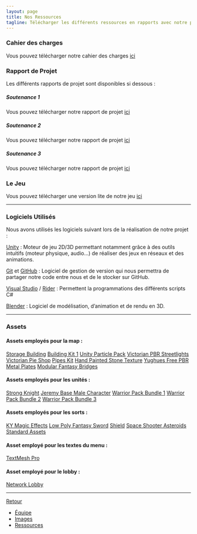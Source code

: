 ```yaml
---
layout: page
title: Nos Ressources
tagline: Télécharger les différents ressources en rapports avec notre projets.
---
```


### Cahier des charges


Vous pouvez télécharger notre cahier des charges [ici](https://github.com/Wes974/SSAO/raw/master/docs/assets/ssao.pdf)


### Rapport de Projet


Les différents rapports de projet sont disponibles si dessous :


##### Soutenance 1


Vous pouvez télécharger notre rapport de projet [ici](https://github.com/Wes974/SSAO/raw/master/docs/assets/rapport1.pdf)


##### Soutenance 2


Vous pouvez télécharger notre rapport de projet [ici](https://github.com/Wes974/SSAO/raw/master/docs/assets/rapport2.pdf)


##### Soutenance 3


Vous pouvez télécharger notre rapport de projet [ici](https://github.com/Wes974/SSAO/raw/master/docs/assets/rapport3.pdf)


### Le Jeu

Vous pouvez télécharger une version lite de notre jeu [ici]()

---

### Logiciels Utilisés

Nous avons utilisés les logiciels suivant lors de la réalisation de notre projet :

[Unity](https://unity3d.com/fr) : Moteur de jeu 2D/3D permettant notamment grâce à des outils intuitifs (moteur physique, audio...) de réaliser des jeux en réseaux et des animations.

[Git](https://git-scm.com) et [GitHub](https://github.com) : Logiciel de gestion de version qui nous permettra de partager notre code entre nous et de le stocker sur GitHub.

[Visual Studio](https://www.visualstudio.com/fr/) / [Rider](https://www.jetbrains.com/rider/) : Permettent la programmations des différents scripts C#

[Blender](https://www.blender.org) : Logiciel de modélisation, d’animation et de rendu en 3D.

---

### Assets

#### Assets employés pour la map :

[Storage Building](https://assetstore.unity.com/packages/3d/environments/industrial/storage-building-50430)
[Building Kit 1](https://assetstore.unity.com/packages/3d/environments/industrial/building-kit-1-68179)
[Unity Particle Pack](https://assetstore.unity.com/packages/essentials/asset-packs/unity-particle-pack-73777)
[Victorian PBR Streetlights](https://assetstore.unity.com/packages/3d/props/exterior/victorian-pbr-streetlights-50828)
[Victorian Pie Shop](https://assetstore.unity.com/packages/3d/environments/urban/victorian-pie-shop-21541)
[Pipes Kit](https://assetstore.unity.com/packages/3d/props/industrial/pipes-kit-64170)
[Hand Painted Stone Texture](https://assetstore.unity.com/packages/2d/textures-materials/floors/hand-painted-stone-texture-73949)
[Yughues Free PBR Metal Plates](https://assetstore.unity.com/packages/2d/textures-materials/metals/yughues-free-pbr-metal-plates-35362)
[Modular Fantasy Bridges](https://assetstore.unity.com/packages/3d/environments/fantasy/modular-fantasy-bridges-99940)

#### Assets employés pour les unités :

[Strong Knight](https://assetstore.unity.com/packages/3d/characters/humanoids/strong-knight-83586)
[Jeremy Base Male Character](https://assetstore.unity.com/packages/3d/characters/jeremy-base-male-character-33083)
[Warrior Pack Bundle 1](https://assetstore.unity.com/packages/3d/animations/warrior-pack-bundle-1-free-36405)
[Warrior Pack Bundle 2](https://assetstore.unity.com/packages/3d/animations/warrior-pack-bundle-2-free-42454)
[Warrior Pack Bundle 3](https://assetstore.unity.com/packages/3d/animations/warrior-pack-bundle-3-free-47320)

#### Assets employés pour les sorts :

[KY Magic Effects](https://assetstore.unity.com/packages/vfx/particles/spells/ky-magic-effects-free-21927)
[Low Poly Fantasy Sword](https://assetstore.unity.com/packages/3d/props/weapons/low-poly-fantasy-sword-65120)
[Shield](https://assetstore.unity.com/packages/3d/props/weapons/shield-61351)
[Space Shooter Asteroids](https://assetstore.unity.com/packages/3d/environments/sci-fi/space-shooter-asteroids-96444)
[Standard Assets](https://assetstore.unity.com/packages/essentials/asset-packs/standard-assets-32351)

#### Asset employé pour les textes du menu :

[TextMesh Pro](https://assetstore.unity.com/packages/essentials/beta-projects/textmesh-pro-84126)

#### Asset employé pour le lobby :

[Network Lobby](https://assetstore.unity.com/packages/essentials/network-lobby-41836)

---

[Retour](../index.html)

 - [Équipe](./equipe.html)
 - [Images](./images.html)
 - [Ressources](./ressources.html)
